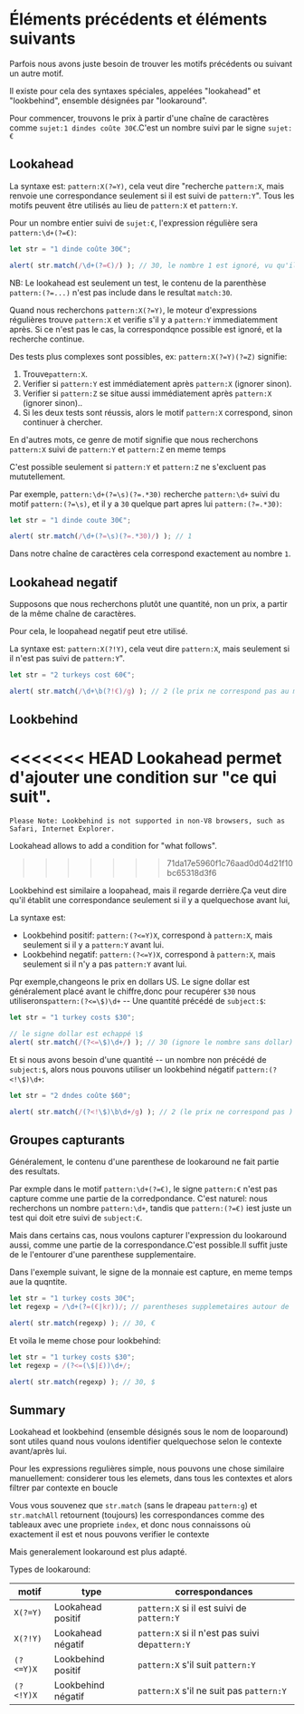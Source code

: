 # Éléments précédents et éléments suivants

Parfois nous avons juste besoin de trouver les motifs précédents ou suivant un autre motif.

Il existe pour cela des syntaxes spéciales, appelées  "lookahead" et "lookbehind", ensemble désignées par "lookaround".

Pour commencer, trouvons le prix  à partir d'une chaîne de caractères comme `sujet:1 dindes coûte 30€`.C'est un nombre suivi par le signe  `sujet:€`

## Lookahead

La syntaxe est: `pattern:X(?=Y)`, cela veut dire "recherche  `pattern:X`, mais renvoie une correspondance seulement si il est suivi de `pattern:Y`". Tous les motifs peuvent être utilisés au lieu de `pattern:X` et `pattern:Y`.

Pour un nombre entier suivi de `sujet:€`, l'expression régulière sera `pattern:\d+(?=€)`:

```js run
let str = "1 dinde coûte 30€";

alert( str.match(/\d+(?=€)/) ); // 30, le nombre 1 est ignoré, vu qu'il n'est pas suivi de €
```

NB: Le lookahead est seulement un test, le contenu de la parenthèse `pattern:(?=...)` n'est pas include dans le resultat `match:30`.

Quand nous recherchons `pattern:X(?=Y)`, le moteur d'expressions régulières trouve `pattern:X` et verifie s'il y a `pattern:Y` immediatemment après. Si ce n'est pas le cas, la correspondqnce possible est ignoré, et la recherche continue.

Des tests plus complexes sont possibles, ex: `pattern:X(?=Y)(?=Z)` signifie:

1. Trouve`pattern:X`.
2. Verifier si `pattern:Y` est immédiatement après `pattern:X` (ignorer sinon).
3. Verifier si  `pattern:Z` se situe aussi immédiatement après `pattern:X` (ignorer sinon)..
4. Si les deux tests sont réussis, alors le motif `pattern:X` correspond, sinon continuer à chercher.

En d'autres mots, ce genre de motif signifie que nous recherchons `pattern:X` suivi de `pattern:Y` et `pattern:Z` en meme temps

C'est possible seulement  si `pattern:Y` et `pattern:Z` ne s'excluent pas mututellement.

Par exemple, `pattern:\d+(?=\s)(?=.*30)` recherche `pattern:\d+` suivi du motif `pattern:(?=\s)`, et il y a `30` quelque part apres lui `pattern:(?=.*30)`:

```js run
let str = "1 dinde coute 30€";

alert( str.match(/\d+(?=\s)(?=.*30)/) ); // 1
```

Dans notre chaîne de caractères cela correspond exactement au nombre `1`.

## Lookahead negatif

Supposons que nous recherchons plutôt une quantité, non un prix, a partir de la même chaîne de caractères.

Pour cela, le loopahead negatif peut etre utilisé.

La syntaxe est: `pattern:X(?!Y)`, cela veut dire `pattern:X`, mais seulement si il n'est pas suivi de  `pattern:Y`".

```js run
let str = "2 turkeys cost 60€";

alert( str.match(/\d+\b(?!€)/g) ); // 2 (le prix ne correspond pas au motif)
```

## Lookbehind

<<<<<<< HEAD
Lookahead permet d'ajouter une condition sur  "ce qui suit".
=======
```warn header="Lookbehind browser compatibility"
Please Note: Lookbehind is not supported in non-V8 browsers, such as Safari, Internet Explorer.
```

Lookahead allows to add a condition for "what follows".
>>>>>>> 71da17e5960f1c76aad0d04d21f10bc65318d3f6

Lookbehind est similaire a loopahead, mais il regarde derrière.Ça veut dire qu'il établit une correspondance seulement si il y a quelquechose avant lui,

La syntaxe est:
- Lookbehind positif: `pattern:(?<=Y)X`, correspond à `pattern:X`, mais seulement si il y a `pattern:Y` avant lui.
- Lookbehind negatif: `pattern:(?<=Y)X`, correspond à `pattern:X`, mais seulement si il n'y a pas `pattern:Y` avant lui.

Pqr exemple,changeons le prix en dollars US. Le signe dollar est généralement placé avant le chiffre,donc pour recupérer `$30`  nous utiliserons`pattern:(?<=\$)\d+` -- Une quantité précédé de `subject:$`:

```js run
let str = "1 turkey costs $30";

// le signe dollar est echappé \$
alert( str.match(/(?<=\$)\d+/) ); // 30 (ignore le nombre sans dollar)
```

Et si nous avons besoin d'une quantité -- un nombre  non précédé de `subject:$`, alors nous pouvons utiliser un lookbehind négatif `pattern:(?<!\$)\d+`:

```js run
let str = "2 dndes coûte $60";

alert( str.match(/(?<!\$)\b\d+/g) ); // 2 (le prix ne correspond pas )
```

## Groupes capturants

Généralement, le contenu d'une parenthese de lookaround ne fait partie des resultats.

Par exmple dans le motif `pattern:\d+(?=€)`, le signe `pattern:€` n'est pas capture comme une partie de la corredpondance. C'est naturel: nous recherchons un nombre `pattern:\d+`, tandis que `pattern:(?=€)` iest juste un test qui doit etre suivi de `subject:€`.

Mais dans certains cas, nous voulons capturer l'expression du lookaround aussi, comme une partie de la correspondance.C'est possible.Il suffit juste de le l'entourer d'une parenthese supplementaire. 

Dans l'exemple suivant, le signe de la monnaie est capture, en meme temps aue la quqntite.

```js run
let str = "1 turkey costs 30€";
let regexp = /\d+(?=(€|kr))/; // parentheses supplemetaires autour de  €|kr

alert( str.match(regexp) ); // 30, €
```

Et voila le meme chose pour lookbehind:

```js run
let str = "1 turkey costs $30";
let regexp = /(?<=(\$|£))\d+/;

alert( str.match(regexp) ); // 30, $
```

## Summary

Lookahead et lookbehind (ensemble désignés sous le nom de looparound) sont utiles quand nous voulons identifier quelquechose selon le contexte avant/après lui.

Pour les expressions regulières simple, nous pouvons une chose similaire manuellement: considerer tous les elemets, dans tous les contextes et alors filtrer par contexte en boucle 

Vous vous souvenez que `str.match` (sans le drapeau `pattern:g`) et `str.matchAll` retournent (toujours) les correspondances comme des tableaux avec une propriete `index`, et donc nous connaissons où exactement il est et nous pouvons verifier le contexte

Mais generalement lookaround est plus adapté.

Types de lookaround:

| motif           | type             | correspondances |
|--------------------|------------------|---------|
| `X(?=Y)`   | Lookahead positif | `pattern:X` si il est suivi de `pattern:Y` |
| `X(?!Y)`   | Lookahead négatif | `pattern:X` si il n'est pas suivi de`pattern:Y` |
| `(?<=Y)X` |  Lookbehind positif| `pattern:X` s'il suit `pattern:Y` |
| `(?<!Y)X` | Lookbehind négatif| `pattern:X` s'il ne suit pas `pattern:Y` |
